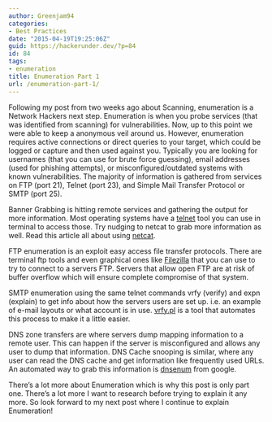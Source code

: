 ```yaml
---
author: Greenjam94
categories:
- Best Practices
date: "2015-04-19T19:25:06Z"
guid: https://hackerunder.dev/?p=84
id: 84
tags:
- enumeration
title: Enumeration Part 1
url: /enumeration-part-1/
---
```


Following my post from two weeks ago about Scanning, enumeration is a Network Hackers next step. Enumeration is when you probe services (that was identified from scanning) for vulnerabilities. Now, up to this point we were able to keep a anonymous veil around us. However, enumeration requires active connections or direct queries to your target, which could be logged or capture and then used against you. Typically you are looking for usernames (that you can use for brute force guessing), email addresses (used for phishing attempts), or misconfigured/outdated systems with known vulnerabilities. The majority of information is gathered from services on FTP (port 21), Telnet (port 23), and Simple Mail Transfer Protocol or SMTP (port 25).

Banner Grabbing is hitting remote services and gathering the output for more information. Most operating systems have a [telnet](http://en.wikipedia.org/wiki/Telnet) tool you can use in terminal to access those. Try nudging to netcat to grab more information as well. Read this article all about using [netcat](https://scottlinux.com/2013/12/19/stop-using-telnet-and-start-using-netcat/).

FTP enumeration is an exploit easy access file transfer protocols. There are terminal ftp tools and even graphical ones like [Filezilla](https://filezilla-project.org/) that you can use to try to connect to a servers FTP. Servers that allow open FTP are at risk of buffer overflow which will ensure complete compromise of that system.

SMTP enumeration using the same telnet commands vrfy (verify) and expn (explain) to get info about how the servers users are set up. i.e. an example of e-mail layouts or what account is in use. [vrfy.pl](http://jeremy.kister.net/code/perl/vrfy.pl) is a tool that automates this process to make it a little easier.

DNS zone transfers are where servers dump mapping information to a remote user. This can happen if the server is misconfigured and allows any user to dump that information. DNS Cache snooping is similar, where any user can read the DNS cache and get information like frequently used URLs. An automated way to grab this information is [dnsenum](http://code.google.com/p/dnsenum) from google.

There’s a lot more about Enumeration which is why this post is only part one. There’s a lot more I want to research before trying to explain it any more. So look forward to my next post where I continue to explain Enumeration!